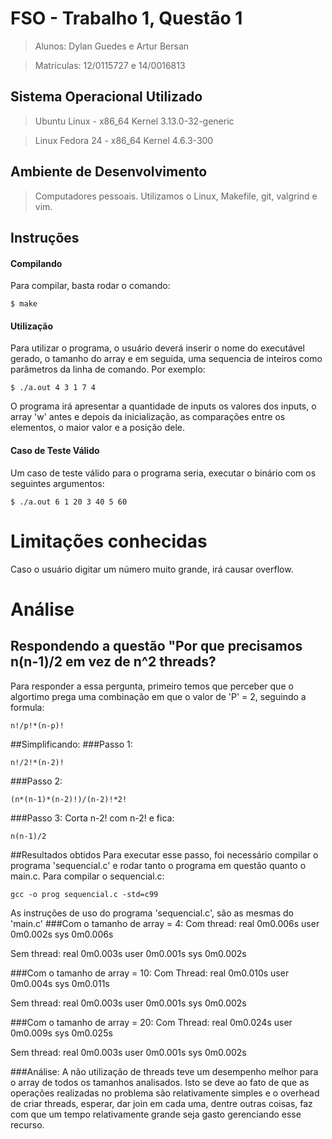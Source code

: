# FSO - Trabalho 1, Questão 1
>  Alunos: Dylan Guedes e Artur Bersan

>  Matrículas: 12/0115727 e 14/0016813

## Sistema Operacional Utilizado
> Ubuntu Linux - x86_64 Kernel 3.13.0-32-generic

> Linux Fedora 24 - x86_64 Kernel 4.6.3-300

## Ambiente de Desenvolvimento
> Computadores pessoais. Utilizamos o Linux, Makefile, git, valgrind e vim.

## Instruções
#### Compilando
Para compilar, basta rodar o comando:
```
$ make
```

#### Utilização
 Para utilizar o programa, o usuário deverá inserir o nome do executável gerado, o tamanho do array e em seguida, uma sequencia de inteiros como parâmetros da linha de comando. Por exemplo:
```
$ ./a.out 4 3 1 7 4
```
O programa irá apresentar a quantidade de inputs os valores dos inputs, o array 'w' antes e depois da inicialização, as comparações entre os elementos, o maior valor e a posição dele.

#### Caso de Teste Válido
Um caso de teste válido para o programa seria, executar o binário com os seguintes argumentos:
```
$ ./a.out 6 1 20 3 40 5 60
```
# Limitações conhecidas
Caso o usuário digitar um número muito grande, irá causar overflow.

# Análise

## Respondendo a questão "Por que precisamos n(n-1)/2 em vez de n^2 threads?
Para responder a essa pergunta, primeiro temos que perceber que o algortimo prega uma combinação em que o valor de 'P' =  2, seguindo a formula:
```
n!/p!*(n-p)!
```
##Simplificando:
###Passo 1:
```
n!/2!*(n-2)!
```
###Passo 2:
```
(n*(n-1)*(n-2)!)/(n-2)!*2!
```
###Passo 3:
Corta n-2! com n-2! e fica:
```
n(n-1)/2
```

##Resultados obtidos
Para executar esse passo, foi necessário compilar o programa 'sequencial.c' e rodar tanto o programa em questão quanto o main.c. Para compilar o sequencial.c:
```
gcc -o prog sequencial.c -std=c99
```
As instruções de uso do programa 'sequencial.c', são as mesmas do 'main.c'
###Com o tamanho de array = 4:
Com thread:
real  0m0.006s
user  0m0.002s
sys   0m0.006s

Sem thread:
real  0m0.003s
user  0m0.001s
sys   0m0.002s


###Com o tamanho de array = 10:
Com Thread:
real  0m0.010s
user  0m0.004s
sys   0m0.011s

Sem thread:
real  0m0.003s
user  0m0.001s
sys   0m0.002s

###Com o tamanho de array = 20:
Com Thread:
real  0m0.024s
user  0m0.009s
sys   0m0.025s

Sem thread:
real  0m0.003s
user  0m0.001s
sys   0m0.002s

###Análise:
A não utilização de threads teve um desempenho melhor para o array de todos os tamanhos analisados. Isto se deve ao fato de que as operações realizadas no problema são relativamente simples e o overhead de criar threads, esperar, dar join em cada uma, dentre outras coisas, faz com que um tempo relativamente grande seja gasto gerenciando esse recurso.
